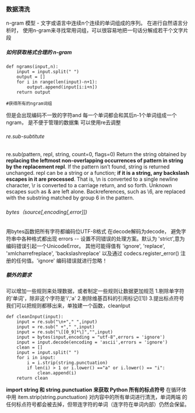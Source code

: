 ### 数据清洗
n-gram 模型 - 文字或语言中连续n个连续的单词组成的序列。
在进行自然语言分析时， 使用n-gram来寻找常用词组，可以很容易地把一句话分解成若干个文字片段
##### 如何获取格式合理的 n-gram

```
def ngrams(input,n):
    input = input.split(" ")
    output = []
    for i in range(len(input)-n+1):
        output.append(input[i:i+n])
    return output

#获得所有的ngram词组
```
但是会出现编码不一致的字符and 每一个单词都会和其后n-1个单词组成一个ngram， 是不便于管理的数据集
可以使用re去调整
###### re.sub-subtitute
re.sub(pattern, repl, string, count=0, flags=0)
Return the string obtained by **replacing the leftmost non-overlapping occurrences of pattern in string by the replacement repl**. If the pattern isn’t found, string is returned unchanged. repl can be a string or a function; **if it is a string, any backslash escapes in it are processed**. That is, \n is converted to a single newline character, \r is converted to a carriage return, and so forth. Unknown escapes such as \& are left alone. Backreferences, such as \6, are replaced with the substring matched by group 6 in the pattern. 
###### bytes（source[,encoding[,error]])
用bytes函数把所有字符都编码位UTF-8格式
在decode解码为decode， 避免字符串中各种格式都出现
errors -- 设置不同错误的处理方案。默认为 'strict',意为编码错误引起一个UnicodeError。 其他可能得值有 'ignore', 'replace', 'xmlcharrefreplace', 'backslashreplace' 以及通过 codecs.register_error() 注册的任何值。'ignore' 编码错误就进行忽略！
##### 额外的要求
可以增加一些规则来处理数据，或者制定一些规则让数据更加规范
1.剔除单字符的'单词'，除非这个字符是'i','a'
2.剔除维基百科的引用标记([1])
3.提出标点符号
我们可以把规则都移出来，单独建一个函数，cleanIput
```
def cleanInput(input):
    input = re.sub("\n+"," ",input)
    input = re.sub(" +"," ",input)
    input = re.sub("\[[0_9]*\]","",input)
    input = bytes(input,encoding = "utf-8",errors = 'ignore')
    input = input.decode(encoding = 'ascii',errors = 'ignore')
    clean = []
    input = input.split(" ")
    for i in input:
        i = i.strip(string.punctuation)
        if len(i) > 1 or i.lower() =="a" or i.lower() == "i":
            clean.append(i)
    return clean
```
**import string 和 string.punctuation 来获取 Python 所有的标点符号**
在循环体中用 item.strip(string.punctuation) 对内容中的所有单词进行清洗，单词两端 的任何标点符号都会被去掉，但带连字符的单词（连字符在单词内部）仍然会保留。
